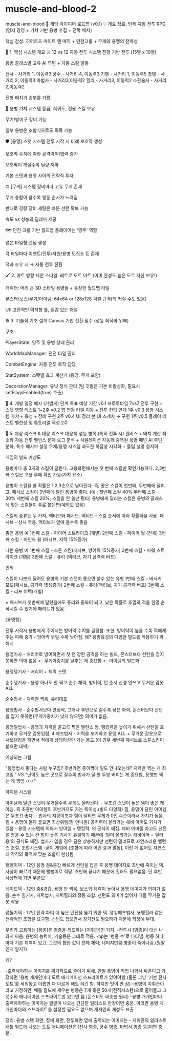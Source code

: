 # muscle-and-blood-2

muscle-and-blood
🎯 게임 아이디어 로드맵 (v0.1) 💡 개요 장르: 턴제 자동 전투 RPG (영지 경영 + 가챠 기반 용병 수집 + 전략 배치)

핵심 감성: 히어로즈 마이트 앤 매직 + 던전크롤 + 무게와 용맹의 전략성

🧩 1. 핵심 시스템 개요 ⚔️ 12 vs 12 자동 전투 시스템 진형 기반 전투 (15열 x 10열)

용병 클래스별 고유 AI 루틴 + 자동 스킬 발동

전사 - 사거리 1, 이동력3 궁수 - 사거리 4, 이동력3 기병 - 사거리 1, 이동력5 창병 - 사거리 2, 이동력3 마법사 - 사거리3,이동력2 힐러 - 사거리3, 이동력2 소환술사 - 사거리2,이동력2

진형 배치가 승부를 가름

🧿 용병 가챠 시스템 등급, 희귀도, 전용 스킬 보유

무기/방어구 장비 가능

일부 용병은 조합식으로도 획득 가능

🛡 [용맹] 스탯 시스템 전투 시작 시 비례 보호막 생성

보호막 수치에 따라 공격력/마법력 증가

보호막이 깨질수록 딜량 저하

기본 스탯과 용맹 사이의 전략적 투자

⚖️ [무게] 시스템 장비마다 고유 무게 존재

무게 총합이 클수록 행동 순서가 느려짐

반대로 경량 장비 세팅은 빠른 선턴 확보 가능

속도 vs 성능의 딜레마 제공

🗺 던전 크롤 기반 월드맵 플레이어는 '영주' 역할

맵은 타일형 랜덤 생성

각 타일마다 이벤트/전투/자원/용병 모집소 등 존재

적과 조우 시 → 자동 전투 전환

🖌 2. 아트 방향 제안 스타일: 레트로 도트 아트 (이미 완성도 높은 도트 자산 보유!)

캐릭터: 머리 큰 SD 스타일 용병들 + 웅장한 월드맵 타일

몬스터/보스/무기/아이템: 64x64 or 128x128 픽셀 규격(더 커질 수도 있음)

UI: 고전적인 액자형 틀, 질감 있는 패널

⚙️ 3. 기술적 기초 설계 Canvas 기반 전환 필수 (성능 최적화 위해)

구조:

PlayerState: 영주 및 용병 상태 관리

WorldMapManager: 던전 타일 관리

CombatEngine: 자동 전투 로직 담당

StatSystem: 스탯별 효과 계산기 (용맹, 무게 포함)

DecorationManager: 유닛 장식 관리 (팀 깃발은 기본 비활성화, 필요시 setFlagsEnabled(true) 호출)

📆 4. 개발 일정 예시 (가볍게) 단계 목표 예상 기간 v0.1 프로토타입 7vs7 전투 구현 + 스탯 영향 테스트 1~2주 v0.2 맵 연동 타일 이동 + 전투 진입 연계 1주 v0.3 용병 시스템 가챠 + 육성 + 장비 구현 2주 v0.4 UI 정리 본 UI 스케치 → 구현 1주 v0.5 플레이 테스트 밸런싱 및 튜토리얼 작성 2주

🧨 5. 예상 리스크 & 대응 리스크 대응책 성능 병목 (특히 전투 시) 캔버스 + 배치 계산 최소화 자동 전투 밸런스 문제 로그 분석 + 시뮬레이션 자동화 중복된 용병 패턴 AI 루틴 분화, 특수 패시브 설정 무게/용맹 시스템 과도한 복잡성 시각화 + 툴팁 설명 철저히

게임의 빌드 예상도

용병마다 총 3개의 스킬이 달린다. 고용화면에서는 첫 번째 스킬만 확인가능하다. 2,3번째 스킬은 고용 후에 확인 가능(가챠 요소)

용병이 스킬을 쓸 확률은 1,2,3순으로 낮아진다. 즉, 좋은 스킬이 첫번째, 두번째에 달리고, 패시브 스킬이 3번째에 달린 용병이 좋다. (예 : 첫번째 스킬 40% 두번째 스킬 30% 세번째 스킬 20%, 스킬을 안 쓸땐 평타) 용병에게 달리는 스킬은 용병의 클래스에 맞는 스킬들이 주로 붙는편(예외도 있음)

스킬의 종류는 두 가지, 액티브와 패시브. 액티브 - 스킬 순서에 따라 확률적을 사용. 패시브 - 상시 적용. 액티브가 앞에 올수록 좋음

좋은 용병 예 1번째 스킬 - 파이어 스트라이크 (개별) 2번째 스킬 - 파이어 월 (전체) 3번째 스킬 - 마인드 윌 (패시브, 지력 15%증가)

나쁜 용병 예 1번째 스킬 - 스톤 스킨(패시브, 방어력 15%증가) 2번째 스킬 - 파워 스트라이크 (개별) 3번째 스킬 - 퓨리 (액티브, 자기 공격력 버프)

번외

스킬이 나쁘게 달려도 용병의 기본 스탯이 좋으면 쓸수 있는 유형 1번째 스킬 - 버서커 모드(패시브, 공격력 15%증가) 2번째 스킬 - 퓨리(액티브, 자기 공격력 버프) 3번째 스킬 - 리프 어택(개별)

= 패시브가 첫번째에 달렸음에도 퓨리와 중복이 되고, 낮은 확률로 후열의 적을 한명 순삭시킬 수 있기에 메리트가 있음.

[용맹함]

전투 시작시 용병에게 주어지는 방어막 수치를 결정함. 또한, 방어막이 높을 수록 적에게 주는 피해 증가 - 방어막 깎일 수록 낮아짐. 왜? 용병육성의 다양한 빌드를 적용하기 위해서

용맹기사 - 배리어로 방어하면서 첫 턴 강한 공격을 하는 빌드, 몬스터보다 선턴을 잡지 못하면 의미 없음 <- 무게가중치를 낮추는 게 중요함 <- 아이템의 빌드화

용맹탱기사 - 배리어 + 체력 스탯

순수탱기사 - 용맹 하나도 안 찍고 순수 체력, 방어력, 턴 순서 신경 안쓰고 무거운 갑옷 ALL

순수법사 - 지력만 찍음. 유리대포

용맹법사 - 순수법사보다 안정적, 그러나 후반으로 갈수록 낮은 화력, 몬스터보다 선턴을 잡지 못하면(무게가중치가 낮지 않으면) 의미가 없음.

용맹딜법사 - 용맹과 지력을 골고루 찍은 밸런스 형, 탱킹력을 높이기 위해서 선턴을 포기하고 무거운 갑옷입힘. 4.메즈법사 - 지력을 포기하고 용맹 ALL + 무거운 갑옷으로 서브탱킹을 하면서 적에게 상태이상만 거는 용도.(이 경우 세번째 패시브로 스톤스킨이 붙으면 대박)

예상되는 그림

"용맹법사 좋다는 사람 누구임? 후반가면 종이짝에 딜도 안나오는데? 지력만 찍는 게 최고임." VS "난이도 높은 곳으로 갈수록 법사가 딜 한 두방 버티는 게 중요함, 용맹만 찍는 게 짱임 ㅇㅇ"

아이템 시스템

아이템에 달린 스탯이 무거울수록 무게도 올라간다. - 무조건 스탯이 높은 템이 좋은 게 아님, 즉 초중반 아이템이 후반까지도 가는 특이성.(빌드 다양화) 힘, 용맹이 달린 아이템은 무조건 좋다. - 법사의 지팡이조차 힘이 달리면 무게가 0인 수준이라서 가치가 높음. 힘 + 용맹이 둘다 붙으면 최상위템(잘 안나옴) 공격력이 올라가는 헤비 아머도 가치가 있음 - 용맹 시스템에 의해서 방어템 = 탱킹력, 의 공식이 깨짐. 헤비 아머를 차고도 선턴을 잡을 수 있는 건 힘이 높은 기사가 유일하기 때문에 '딜이 올라가는 헤비아머 = 딜러용'의 공식도 깨짐. 법사가 입을 경우 딜은 상승하지만 선턴이 밀리므로 자연스러운 밸런스 조절. 조합시스템 -굳이 게임에 [조합에 따라 어떤 효과 발동], 이런 게 없어도 자연스레 각각의 목적에 맞는 조합이 완성됨

뺑뺑이덱 - 12인 용맹 경&중갑 빠르게 선턴을 잡은 후 용맹 데미지로 초반에 죽이는 덱. 사냥이 빠르기 때문에 뺑뺑이로 적당. 초반에 끝나기 때문에 힐러도 필요없음. 단 후반 사냥터에 가면 무쓸모

레이드덱 - 12인 중&경갑, 용맹 안 찍음. 보스의 체력이 높아서 용맹 데미지가 의미가 없음. 순수 힘기사, 지력법사, 지력힐러의 정통 조합. 선턴도 의미가 없어서 다들 무거운 갑옷 착용

맵뚫기덱 - 12인 전략 파티 더 높은 던전을 뚫기 위한 덱. 탱킹메즈법사, 용맹힐러 같은 전략적인 조합을 요구함. 선턴도 잡으면서 장기전도 필요하기 때문에 최정예 부대.

우리가 고용하는 [용병]은 병종을 리드하는 [지휘관]인 거지. -전투시 [병종]이 대신 나와서 싸움. 용병의 능력치, 기술등은 그대로 적용. -hp는 '병종 수'로 나타냄. 병종 하나마다 기본 체력이 있고, 그것의 합한 값이 전체 체력, 데미지만큼 병종이 죽어나감.(뭔말인지 알지?)

왜?

-출력해야하는 이미지를 획기적으로 줄이기 위해. 만일 용병이 직접 나와서 싸운다고 가정하면 '용병 개개인마다 도트 애니메이션 스프라이트가 있어야함.(물론 그냥 '기본 전사 도트'를 세워놓고 이름만 다 다르게 해도 되긴 함. 하지만 맛이 안 삼) -용병이 지휘관이라고 가정하면, 배틀 필드에 세우는 병종은 7개 혹은 50개(전직시스템)으로 줄어들고 그 갯수의 애니메이션 스프라이트만 있으면 됨.(몬스터도 비슷한 원리) -용병 개개인마다 출력해야하는 이미지는 얼굴이 나오는 간단한 일러스트 한장이면 충분. 이러면 용병 개개인마다의 스프라이트를 설정할 필요도 없으며 개개인의 개성도 표출

정리: 용병 스탯 화면, 장비 화면, 전투화면 옆에 출력되는 이미지는 - 지휘관의 일러스트 배틀 필드에 나오는 도트 애니메이션은 [전사 병종, 궁수 병종, 마법사 병종 등]이면 충분.
